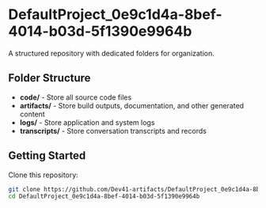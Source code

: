 # DefaultProject_0e9c1d4a-8bef-4014-b03d-5f1390e9964b
A structured repository with dedicated folders for organization.

## Folder Structure

- **code/** - Store all source code files
- **artifacts/** - Store build outputs, documentation, and other generated content
- **logs/** - Store application and system logs
- **transcripts/** - Store conversation transcripts and records

## Getting Started

Clone this repository:
```bash
git clone https://github.com/Dev41-artifacts/DefaultProject_0e9c1d4a-8bef-4014-b03d-5f1390e9964b
cd DefaultProject_0e9c1d4a-8bef-4014-b03d-5f1390e9964b
```
